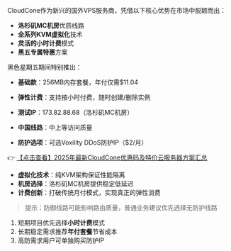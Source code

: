 
CloudCone作为新兴的国外VPS服务商，凭借以下核心优势在市场中脱颖而出：
- **洛杉矶MC机房**优质线路
- **全系列KVM虚拟化**技术
- **灵活的小时计费**模式
- **黑五专属特惠**方案


黑色星期五期间特别推出：
- **基础款**：256MB内存套餐，年付仅需$11.04
- **弹性计费**：支持按小时付费，随时创建/删除实例

- **测试IP**：173.82.88.68（洛杉矶MC机房）
- **中国线路**：中上等访问质量
- **防护选项**：可选Voxility DDoS防护IP（$2/月）

👉 [【点击查看】2025年最新CloudCone优惠码及特价云服务器方案汇总](https://bit.ly/Cloudcone)

- **虚拟化技术**：纯KVM架构保证性能隔离
- **机房选择**：洛杉矶MC机房提供稳定低延迟
- **计费创新**：打破传统月付模式，实现真正的弹性消费

> 提示：防御线路可能影响路由质量，普通业务建议优先选择无防护线路

1. 短期项目优先选择**小时计费**模式
2. 长期稳定需求推荐**年付套餐**节省成本
3. 高防需求用户可单独购买防护IP
